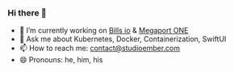 ### Hi there 👋

- 🔭 I’m currently working on [Bills io](https://billsio.app) & [Megaport ONE](https://megaportone.com)
- 💬 Ask me about Kubernetes, Docker, Containerization, SwiftUI
- 📫 How to reach me: contact@studioember.com
- 😄 Pronouns: he, him, his
